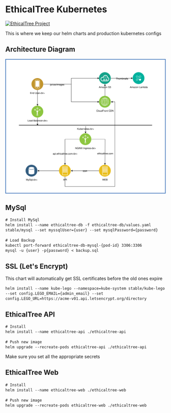 # EthicalTree Kubernetes

[![EthicalTree Project](https://img.shields.io/badge/site-EthicalTree-blue.svg)](https://ethicaltree.com)

This is where we keep our helm charts and production kubernetes configs

## Architecture Diagram

![Architecture Diagram](/ET_Infrastructure.svg?raw=true&sanitize=true)

## MySql


```
# Install MySql
helm install --name ethicaltree-db -f ethicaltree-db/values.yaml stable/mysql --set myssqlUser={user} --set mysqlPassword={password}

# Load Backup
kubectl port-forward ethicaltree-db-mysql-{pod-id} 3306:3306
mysql -u {user} -p{password} < backup.sql
```

## SSL (Let's Encrypt)

This chart will automatically get SSL certificates before the old ones expire

```
helm install --name kube-lego --namespace=kube-system stable/kube-lego --set config.LEGO_EMAIL={admin_email} --set config.LEGO_URL=https://acme-v01.api.letsencrypt.org/directory
```

## EthicalTree API


```
# Install
helm install --name ethicaltree-api ./ethicaltree-api

# Push new image
helm upgrade --recreate-pods ethicaltree-api ./ethicaltree-api
```

Make sure you set all the appropriate secrets

## EthicalTree Web

```
# Install
helm install --name ethicaltree-web ./ethicaltree-web

# Push new image
helm upgrade --recreate-pods ethicaltree-web ./ethicaltree-web
```




